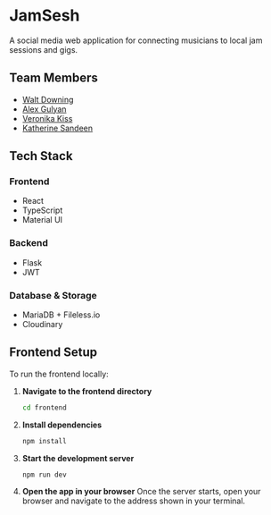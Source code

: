 # JamSesh

A social media web application for connecting musicians to local jam sessions and gigs.

## Team Members

-   [Walt Downing](https://github.com/waltdowning)
-   [Alex Gulyan](https://github.com/alexgulyan16)
-   [Veronika Kiss](https://github.com/vmkiss)
-   [Katherine Sandeen](https://github.com/SandKat214)

## Tech Stack

### Frontend

-   React
-   TypeScript
-   Material UI

### Backend

-   Flask
-   JWT

### Database & Storage

-   MariaDB + Fileless.io
-   Cloudinary

## Frontend Setup

To run the frontend locally:

1. **Navigate to the frontend directory**
    ```bash
    cd frontend
    ```
2. **Install dependencies**
    ```bash
    npm install
    ```
3. **Start the development server**
    ```bash
    npm run dev
    ```
4. **Open the app in your browser**
   Once the server starts, open your browser and navigate to the address shown in your terminal.
